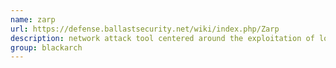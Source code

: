```yaml
---
name: zarp
url: https://defense.ballastsecurity.net/wiki/index.php/Zarp
description: network attack tool centered around the exploitation of local networks. URL : https://defense.ballastsecurity.net/wiki/index.php/Zarp Groups : blackarch blackarch-exploitation blackarch-networking
group: blackarch
---
```

